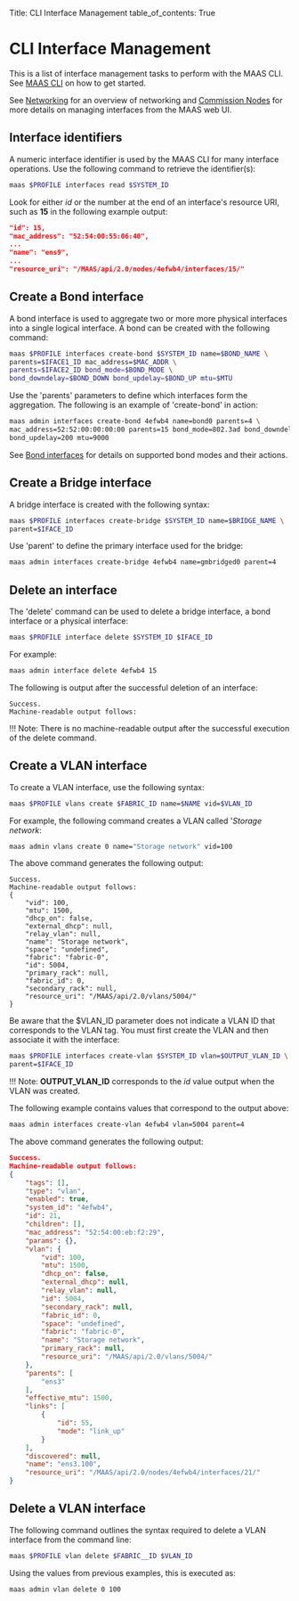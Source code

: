Title: CLI Interface Management
table_of_contents: True


# CLI Interface Management

This is a list of interface management tasks to perform with the MAAS CLI. See
[MAAS CLI][manage-cli] on how to get started.

See [Networking][networking] for an overview of networking and 
[Commission Nodes][commission-nodes] for more details on managing interfaces
from the MAAS web UI.


## Interface identifiers

A numeric interface identifier is used by the MAAS CLI for many interface
operations. Use the following command to retrieve the identifier(s):

```bash
maas $PROFILE interfaces read $SYSTEM_ID
```

Look for either *id* or the number at the end of an interface's resource URI,
such as **15** in the following example output:

```json
"id": 15,
"mac_address": "52:54:00:55:06:40",
...
"name": "ens9",
...
"resource_uri": "/MAAS/api/2.0/nodes/4efwb4/interfaces/15/"
```

## Create a Bond interface

A bond interface is used to aggregate two or more more physical interfaces into
a single logical interface. A bond can be created with the following command:

```bash
maas $PROFILE interfaces create-bond $SYSTEM_ID name=$BOND_NAME \
parents=$IFACE1_ID mac_address=$MAC_ADDR \ 
parents=$IFACE2_ID bond_mode=$BOND_MODE \
bond_downdelay=$BOND_DOWN bond_updelay=$BOND_UP mtu=$MTU
```

Use the 'parents' parameters to define which interfaces form the aggregation.
The following is an example of 'create-bond' in action:

```bash
maas admin interfaces create-bond 4efwb4 name=bond0 parents=4 \
mac_address=52:52:00:00:00:00 parents=15 bond_mode=802.3ad bond_downdelay=200 \
bond_updelay=200 mtu=9000
```

See [Bond interfaces][commission-nodes-bond] for details on supported bond
modes and their actions.

## Create a Bridge interface

A bridge interface is created with the following syntax:

```bash
maas $PROFILE interfaces create-bridge $SYSTEM_ID name=$BRIDGE_NAME \
parent=$IFACE_ID
```

Use 'parent' to define the primary interface used for the bridge:

```bash
maas admin interfaces create-bridge 4efwb4 name=gmbridged0 parent=4
```

## Delete an interface

The 'delete' command can be used to delete a bridge interface, a bond interface
or a physical interface:

```bash
maas $PROFILE interface delete $SYSTEM_ID $IFACE_ID
```

For example:

```bash
maas admin interface delete 4efwb4 15
```

The following is output after the successful deletion of an interface:

```no-highlight
Success.
Machine-readable output follows:

```

!!! Note:
    There is no machine-readable output after the successful execution of the
    delete command.

## Create a VLAN interface

To create a VLAN interface, use the following syntax:

```bash
maas $PROFILE vlans create $FABRIC_ID name=$NAME vid=$VLAN_ID
```

For example, the following command creates a VLAN called '*Storage network*:

```bash
maas admin vlans create 0 name="Storage network" vid=100
```

The above command generates the following output:

```no-output
Success.
Machine-readable output follows:
{
    "vid": 100,
    "mtu": 1500,
    "dhcp_on": false,
    "external_dhcp": null,
    "relay_vlan": null,
    "name": "Storage network",
    "space": "undefined",
    "fabric": "fabric-0",
    "id": 5004,
    "primary_rack": null,
    "fabric_id": 0,
    "secondary_rack": null,
    "resource_uri": "/MAAS/api/2.0/vlans/5004/"
}
```

Be aware that the $VLAN_ID parameter does not indicate a VLAN ID that
corresponds to the VLAN tag. You must first create the VLAN and then associate
it with the interface:

```bash
maas $PROFILE interfaces create-vlan $SYSTEM_ID vlan=$OUTPUT_VLAN_ID \
parent=$IFACE_ID
```

!!! Note:
    **OUTPUT_VLAN_ID** corresponds to the *id* value output when the VLAN was
    created. 

The following example contains values that correspond to the output above:

```bash
maas admin interfaces create-vlan 4efwb4 vlan=5004 parent=4
```

The above command generates the following output:

```json
Success.
Machine-readable output follows:
{
    "tags": [],
    "type": "vlan",
    "enabled": true,
    "system_id": "4efwb4",
    "id": 21,
    "children": [],
    "mac_address": "52:54:00:eb:f2:29",
    "params": {},
    "vlan": {
        "vid": 100,
        "mtu": 1500,
        "dhcp_on": false,
        "external_dhcp": null,
        "relay_vlan": null,
        "id": 5004,
        "secondary_rack": null,
        "fabric_id": 0,
        "space": "undefined",
        "fabric": "fabric-0",
        "name": "Storage network",
        "primary_rack": null,
        "resource_uri": "/MAAS/api/2.0/vlans/5004/"
    },
    "parents": [
        "ens3"
    ],
    "effective_mtu": 1500,
    "links": [
        {
            "id": 55,
            "mode": "link_up"
        }
    ],
    "discovered": null,
    "name": "ens3.100",
    "resource_uri": "/MAAS/api/2.0/nodes/4efwb4/interfaces/21/"
}
```

## Delete a VLAN interface

The following command outlines the syntax required to delete a VLAN interface
from the command line:

```bash
maas $PROFILE vlan delete $FABRIC__ID $VLAN_ID
```

Using the values from previous examples, this is executed as:

```bash
maas admin vlan delete 0 100
```

<!-- LINKS -->

[manage-cli]: manage-cli.md
[manage-cli-sysid]: manage-cli-common.md#determine-a-node's-system-id
[networking]: installconfig-networking.md
[commission-nodes]: nodes-commission.md
[commission-nodes-bond]: nodes-commission.md#bond-interfaces
